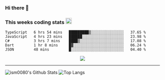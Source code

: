 ### Hi there 👋

<!--START_SECTION:giphy-->
<!--END_SECTION:giphy-->

### This weeks coding stats <img src="https://media1.giphy.com/media/LmNwrBhejkK9EFP504/giphy.gif?cid=ecf05e4723nsktnyyj53u162g7cy5rjqfg6gz06kxdg5y55g&rid=giphy.gif" width="20" height="20" />
<!--START_SECTION:waka-->
```text
TypeScript   6 hrs 54 mins   █████████▒░░░░░░░░░░░░░░░   37.65 % 
JavaScript   4 hrs 23 mins   ██████░░░░░░░░░░░░░░░░░░░   23.98 % 
C#           3 hrs 7 mins    ████▒░░░░░░░░░░░░░░░░░░░░   17.08 % 
Dart         1 hr 8 mins     █▓░░░░░░░░░░░░░░░░░░░░░░░   06.24 % 
JSON         48 mins         █░░░░░░░░░░░░░░░░░░░░░░░░   04.40 % 
```
<!--END_SECTION:waka-->

<!--START_SECTION:comicstrip-->
<p align="center">
 <a href="https://xkcd.com/">
 <img src="https://imgs.xkcd.com/comics/captain_picard_tea_order.png" />
</a>
</p>
<!--END_SECTION:comicstrip-->

---

![ism0080's Github Stats](https://github-readme-stats.vercel.app/api?username=ism0080&show_icons=true%hide_border=true&hide=issues)
![Top Langs](https://github-readme-stats.vercel.app/api/top-langs/?username=ism0080&layout=compact)

<!--
**ism0080/ism0080** is a ✨ _special_ ✨ repository because its `README.md` (this file) appears on your GitHub profile.

Here are some ideas to get you started:

- 🔭 I’m currently working on ...
- 🌱 I’m currently learning ...
- 👯 I’m looking to collaborate on ...
- 🤔 I’m looking for help with ...
- 💬 Ask me about ...
- 📫 How to reach me: ...
- 😄 Pronouns: ...
- ⚡ Fun fact: ...
-->
